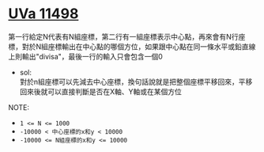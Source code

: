 # [UVa 11498](https://vjudge.net/problem/UVA-11498)  

第一行給定N代表有N組座標，第二行有一組座標表示中心點，再來會有N行座標，對於N組座標輸出在中心點的哪個方位，如果跟中心點在同一條水平或鉛直線上則輸出"divisa"，最後一行的輸入只會包含一個0  

* sol:  
  對於n組座標可以先減去中心座標，換句話說就是把整個座標平移回來，平移回來後就可以直接判斷是否在X軸、Y軸或在某個方位
  
NOTE:  
  * `1 <= N <= 1000`  
  * `-10000 < 中心座標的x和y < 10000`  
  * `-10000 <= N組座標的x和y <= 10000`
